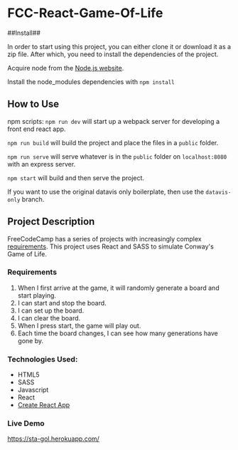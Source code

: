 # FCC-React-Game-Of-Life

##Install##

In order to start using this project, you can either clone it or download it as
a zip file. After which, you need to install the dependencies of the project.

Acquire node from the [Node.js website](https://nodejs.com/en/).

Install the node_modules dependencies with `npm install`

## How to Use

npm scripts:
`npm run dev` will start up a webpack server for developing a front end react app.

`npm run build` will build the project and place the files in a `public` folder.

`npm run serve` will serve whatever is in the `public` folder on `localhost:8080` with an express server.

`npm start` will build and then serve the project.

If you want to use the original datavis only boilerplate, then use the `datavis-only` branch.

## Project Description

FreeCodeCamp has a series of projects with increasingly complex [requirements](https://www.freecodecamp.com/challenges/build-the-game-of-life).
This project uses React and SASS to simulate Conway's Game of Life.

### Requirements
1. When I first arrive at the game, it will randomly generate a board and start playing.
2. I can start and stop the board.
3. I can set up the board.
4. I can clear the board.
5. When I press start, the game will play out.
6. Each time the board changes, I can see how many generations have gone by.

### Technologies Used:
+ HTML5
+ SASS
+ Javascript
+ React
+ [Create React App](https://facebook.github.io/react/blog/2016/07/22/create-apps-with-no-configuration.html)

### Live Demo
https://sta-gol.herokuapp.com/
